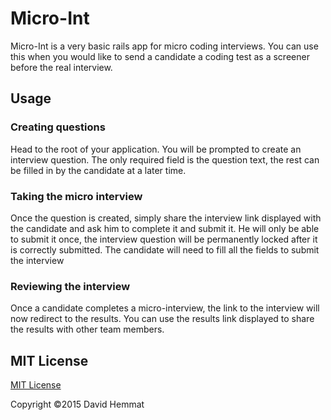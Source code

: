 # Micro-Int

Micro-Int is a very basic rails app for micro coding interviews. You can use this when you would like to send a candidate a coding test as a screener before the real interview. 

## Usage

### Creating questions
Head to the root of your application. You will be prompted to create an interview question. The only required field is the question text, the rest can be filled in by the candidate at a later time. 

### Taking the micro interview
Once the question is created, simply share the interview link displayed with the candidate and ask him to complete it and submit it. He will only be able to submit it once, the interview question will be permanently locked after it is correctly submitted. The candidate will need to fill all the fields to submit the interview

### Reviewing the interview
Once a candidate completes a micro-interview, the link to the interview will now redirect to the results. You can use the results link displayed to share the results with other team members. 

## MIT License

[MIT License](http://www.opensource.org/licenses/mit-license)

Copyright ©2015 David Hemmat
